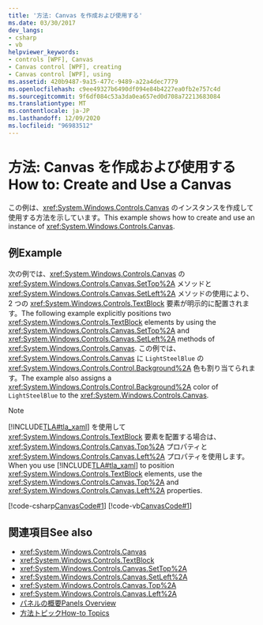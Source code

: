 ```yaml
---
title: '方法: Canvas を作成および使用する'
ms.date: 03/30/2017
dev_langs:
- csharp
- vb
helpviewer_keywords:
- controls [WPF], Canvas
- Canvas control [WPF], creating
- Canvas control [WPF], using
ms.assetid: 420b9487-9a15-477c-9489-a22a4dec7779
ms.openlocfilehash: c9ee49327b6490df094e84b4227ea0fb2e757c4d
ms.sourcegitcommit: 9f6df084c53a3da0ea657ed0d708a72213683084
ms.translationtype: MT
ms.contentlocale: ja-JP
ms.lasthandoff: 12/09/2020
ms.locfileid: "96983512"
---
```

# <a name="how-to-create-and-use-a-canvas"></a><span data-ttu-id="e2c31-102">方法: Canvas を作成および使用する</span><span class="sxs-lookup"><span data-stu-id="e2c31-102">How to: Create and Use a Canvas</span></span>
<span data-ttu-id="e2c31-103">この例は、<xref:System.Windows.Controls.Canvas> のインスタンスを作成して使用する方法を示しています。</span><span class="sxs-lookup"><span data-stu-id="e2c31-103">This example shows how to create and use an instance of <xref:System.Windows.Controls.Canvas>.</span></span>  
  
## <a name="example"></a><span data-ttu-id="e2c31-104">例</span><span class="sxs-lookup"><span data-stu-id="e2c31-104">Example</span></span>  
 <span data-ttu-id="e2c31-105">次の例では、<xref:System.Windows.Controls.Canvas> の <xref:System.Windows.Controls.Canvas.SetTop%2A> メソッドと <xref:System.Windows.Controls.Canvas.SetLeft%2A> メソッドの使用により、2 つの <xref:System.Windows.Controls.TextBlock> 要素が明示的に配置されます。</span><span class="sxs-lookup"><span data-stu-id="e2c31-105">The following example explicitly positions two <xref:System.Windows.Controls.TextBlock> elements by using the <xref:System.Windows.Controls.Canvas.SetTop%2A> and <xref:System.Windows.Controls.Canvas.SetLeft%2A> methods of <xref:System.Windows.Controls.Canvas>.</span></span> <span data-ttu-id="e2c31-106">この例では、<xref:System.Windows.Controls.Canvas> に `LightSteelBlue` の <xref:System.Windows.Controls.Control.Background%2A> 色も割り当てられます。</span><span class="sxs-lookup"><span data-stu-id="e2c31-106">The example also assigns a <xref:System.Windows.Controls.Control.Background%2A> color of `LightSteelBlue` to the <xref:System.Windows.Controls.Canvas>.</span></span>  
  
> [!NOTE]
> <span data-ttu-id="e2c31-107">[!INCLUDE[TLA#tla_xaml](../../../includes/tlasharptla-xaml-md.md)] を使用して <xref:System.Windows.Controls.TextBlock> 要素を配置する場合は、<xref:System.Windows.Controls.Canvas.Top%2A> プロパティと <xref:System.Windows.Controls.Canvas.Left%2A> プロパティを使用します。</span><span class="sxs-lookup"><span data-stu-id="e2c31-107">When you use [!INCLUDE[TLA#tla_xaml](../../../includes/tlasharptla-xaml-md.md)] to position <xref:System.Windows.Controls.TextBlock> elements, use the <xref:System.Windows.Controls.Canvas.Top%2A> and <xref:System.Windows.Controls.Canvas.Left%2A> properties.</span></span>  
  
 [!code-csharp[CanvasCode#1](~/samples/snippets/csharp/VS_Snippets_Wpf/CanvasCode/CSharp/Canvas_Code.cs#1)]
 [!code-vb[CanvasCode#1](~/samples/snippets/visualbasic/VS_Snippets_Wpf/CanvasCode/VisualBasic/canvas_vb.vb#1)]  
  
## <a name="see-also"></a><span data-ttu-id="e2c31-108">関連項目</span><span class="sxs-lookup"><span data-stu-id="e2c31-108">See also</span></span>

- <xref:System.Windows.Controls.Canvas>
- <xref:System.Windows.Controls.TextBlock>
- <xref:System.Windows.Controls.Canvas.SetTop%2A>
- <xref:System.Windows.Controls.Canvas.SetLeft%2A>
- <xref:System.Windows.Controls.Canvas.Top%2A>
- <xref:System.Windows.Controls.Canvas.Left%2A>
- [<span data-ttu-id="e2c31-109">パネルの概要</span><span class="sxs-lookup"><span data-stu-id="e2c31-109">Panels Overview</span></span>](panels-overview.md)
- [<span data-ttu-id="e2c31-110">方法トピック</span><span class="sxs-lookup"><span data-stu-id="e2c31-110">How-to Topics</span></span>](canvas-how-to-topics.md)
